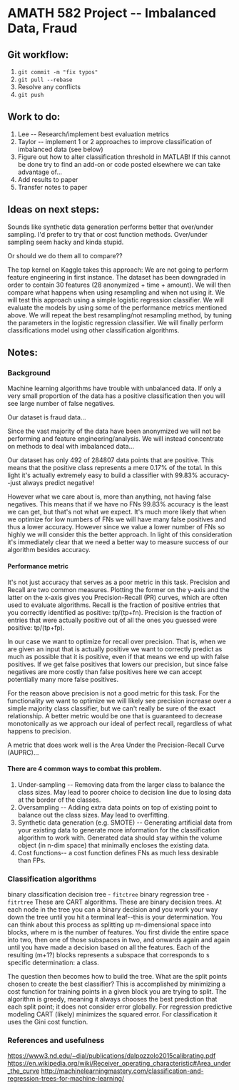 # AMATH 582 Project -- Imbalanced Data, Fraud

## Git workflow:
1. `git commit -m "fix typos"`
2. `git pull --rebase`
3. Resolve any conflicts
4. `git push`

## Work to do:
1. Lee -- Research/implement best evaluation metrics
2. Taylor -- implement 1 or 2 approaches to improve classification of imbalanced data (see below)
3. Figure out how to alter classification threshold in MATLAB! If this cannot be done try to find an add-on or code posted elsewhere we can take advantage of...
4. Add results to paper
5. Transfer notes to paper

## Ideas on next steps:
Sounds like synthetic data generation performs better that over/under sampling. I'd prefer to try that or cost function methods. Over/under sampling seem hacky and kinda stupid.

Or should we do them all to compare??

The top kernel on Kaggle takes this approach:
We are not going to perform feature engineering in first instance. The dataset has been downgraded in order to contain 30 features (28 anonymized + time + amount).
We will then compare what happens when using resampling and when not using it. We will test this approach using a simple logistic regression classifier.
We will evaluate the models by using some of the performance metrics mentioned above.
We will repeat the best resampling/not resampling method, by tuning the parameters in the logistic regression classifier.
We will finally perform classifications model using other classification algorithms.

## Notes:

### Background
Machine learning algorithms have trouble with unbalanced data. If only a very small proportion of the data has a positive classification then you will see large number of false negatives.

Our dataset is fraud data...

Since the vast majority of the data have been anonymized we will not be performing and feature engineering/analysis. We will instead concentrate on methods to deal with imbalanced data...

Our dataset has only 492 of 284807 data points that are positive. This means that the positive class represents a mere 0.17% of the total. In this light it's actually extremely easy to build a classifier with 99.83% accuracy--just always predict negative!

However what we care about is, more than anything, not having false negatives. This means that if we have no FNs 99.83% accuracy is the least we can get, but that's not what we expect. It's much more likely that when we optimize for low numbers of FNs we will have many false positives and thus a lower accuracy. However since we value a lower number of FNs so highly we will consider this the better approach. In light of this consideration it's immediately clear that we need a better way to measure success of our algorithm besides accuracy.

#### Performance metric

It's not just accuracy that serves as a poor metric in this task. Precision and Recall are two common measures. Plotting the former on the y-axis and the latter on the x-axis gives you Precision-Recall (PR) curves, which are often used to evaluate algorithms.
Recall is the fraction of positive entries that you correctly identified as positive: tp/(tp+fn).
Precision is the fraction of entries that were actually positive out of all the ones you guessed were positive: tp/(tp+fp).

In our case we want to optimize for recall over precision. That is, when we are given an input that is actually positive we want to correctly predict as much as possible that it is positive, even if that means we end up with false positives. If we get false positives that lowers our precision, but since false negatives are more costly than false positives here we can accept potentially many more false positives.  

For the reason above precision is not a good metric for this task. For the functionality we want to optimize we will likely see precision increase over a simple majority class classifier, but we can't really be sure of the exact relationship. A better metric would be one that is guaranteed to decrease monotonically as we approach our ideal of perfect recall, regardless of what happens to precision.

A metric that does work well is the Area Under the Precision-Recall Curve (AUPRC)...

#### There are 4 common ways to combat this problem.
1. Under-sampling -- Removing data from the larger class to balance the class sizes. May lead to poorer choice to decision line due to losing data at the border of the classes.
2. Oversampling -- Adding extra data points on top of existing point to balance out the class sizes. May lead to overfitting.
3. Synthetic data generation (e.g. SMOTE) -- Generating artificial data from your existing data to generate more information for the classification algorithm to work with. Generated data should stay within the volume object (in n-dim space) that minimally encloses the existing data.
4. Cost functions-- a cost function defines FNs as much less desirable than FPs.



### Classification algorithms
binary classification decision tree - `fitctree`
binary regression tree - `fitrtree`
These are CART algorithms. These are binary decision trees. At each node in the tree you can a binary decision and you work your way down the tree until you hit a terminal leaf--this is your determination. You can think about this process as splitting up m-dimensional space into blocks, where m is the number of features. You first divide the entire space into two, then one of those subspaces in two, and onwards again and again until you have made a decision based on all the features. Each of the resulting (m+1?) blocks represents a subspace that corresponds to s specific determination: a class.

The question then becomes how to build the tree. What are the split points chosen to create the best classifier? This is accomplished by minimizing a cost function for training points in a given block you are trying to split. The algorithm is greedy, meaning it always chooses the best prediction that each split point; it does not consider error globally. For regression predictive modeling CART (likely) minimizes the squared error. For classification it uses the Gini cost function.




### References and usefulness
https://www3.nd.edu/~dial/publications/dalpozzolo2015calibrating.pdf
https://en.wikipedia.org/wiki/Receiver_operating_characteristic#Area_under_the_curve
http://machinelearningmastery.com/classification-and-regression-trees-for-machine-learning/

